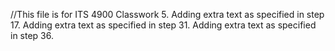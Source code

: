 //This file is for ITS 4900 Classwork 5.
Adding extra text as specified in step 17.
Adding extra text as specified in step 31.
Adding extra text as specified in step 36.
